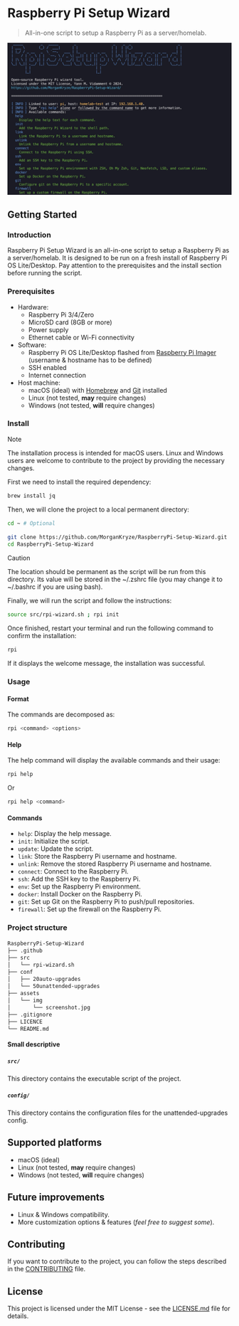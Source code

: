 # Raspberry Pi Setup Wizard

> All-in-one script to setup a Raspberry Pi as a server/homelab.

![screenshot](./assets/img/screenshot.jpg)

## Getting Started

### Introduction

Raspberry Pi Setup Wizard is an all-in-one script to setup a Raspberry Pi as a server/homelab. It is designed to be run on a fresh install of Raspberry Pi OS Lite/Desktop. Pay attention to the prerequisites and the install section before running the script.

### Prerequisites

- Hardware:
  - Raspberry Pi 3/4/Zero
  - MicroSD card (8GB or more)
  - Power supply
  - Ethernet cable or Wi-Fi connectivity
- Software:
  - Raspberry Pi OS Lite/Desktop flashed from [Raspberry Pi Imager](https://www.raspberrypi.org/software/) (username & hostname has to be defined)
  - SSH enabled
  - Internet connection
- Host machine:
  - macOS (ideal) with [Homebrew](https://brew.sh/) and [Git](https://git-scm.com/) installed
  - Linux (not tested, **may** require changes)
  - Windows (not tested, **will** require changes)

### Install

> [!NOTE]
> The installation process is intended for macOS users. Linux and Windows users are welcome to contribute to the project by providing the necessary changes.

First we need to install the required dependency:

```bash
brew install jq
```

Then, we will clone the project to a local permanent directory:

```bash
cd ~ # Optional
```

```bash
git clone https://github.com/MorganKryze/RaspberryPi-Setup-Wizard.git
cd RaspberryPi-Setup-Wizard
```

> [!CAUTION]
> The location should be permanent as the script will be run from this directory. Its value will be stored in the ~/.zshrc file (you may change it to ~/.bashrc if you are using bash).

Finally, we will run the script and follow the instructions:

```bash
source src/rpi-wizard.sh ; rpi init
```

Once finished, restart your terminal and run the following command to confirm the installation:

```bash
rpi
```

If it displays the welcome message, the installation was successful.

### Usage

#### Format

The commands are decomposed as:

```bash
rpi <command> <options>
```

#### Help

The help command will display the available commands and their usage:

```bash
rpi help
```

Or

```bash
rpi help <command>
```

#### Commands

- `help`: Display the help message.
- `init`: Initialize the script.
- `update`: Update the script.
- `link`: Store the Raspberry Pi username and hostname.
- `unlink`: Remove the stored Raspberry Pi username and hostname.
- `connect`: Connect to the Raspberry Pi.
- `ssh`: Add the SSH key to the Raspberry Pi.
- `env`: Set up the Raspberry Pi environment.
- `docker`: Install Docker on the Raspberry Pi.
- `git`: Set up Git on the Raspberry Pi to push/pull repositories.
- `firewall`: Set up the firewall on the Raspberry Pi.

### Project structure

```plaintext
RaspberryPi-Setup-Wizard
├── .github
├── src
│   └── rpi-wizard.sh
├── conf
│   ├── 20auto-upgrades
│   └── 50unattended-upgrades
├── assets
│   └── img
│       └── screenshot.jpg
├── .gitignore
├── LICENCE
└── README.md
```

#### Small descriptive

##### `src/`

This directory contains the executable script of the project.

##### `config/`

This directory contains the configuration files for the unattended-upgrades config.

## Supported platforms

- macOS (ideal)
- Linux (not tested, **may** require changes)
- Windows (not tested, **will** require changes)

## Future improvements

- Linux & Windows compatibility.
- More customization options & features (*feel free to suggest some*).

## Contributing

If you want to contribute to the project, you can follow the steps described in the [CONTRIBUTING](CONTRIBUTING) file.

## License

This project is licensed under the MIT License - see the [LICENSE.md](LICENSE) file for details.
